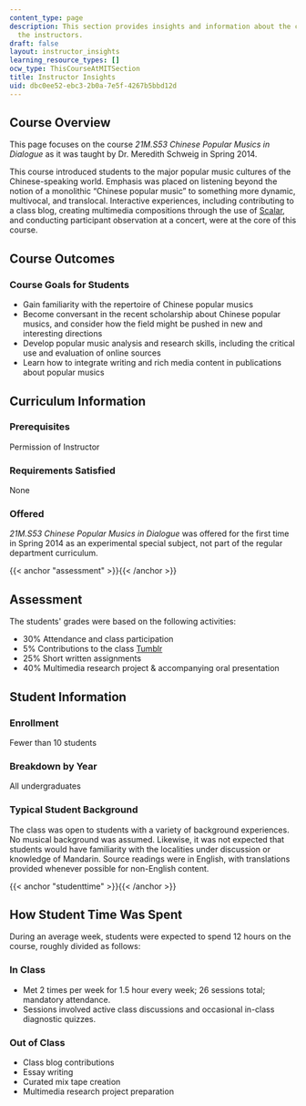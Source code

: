 ```yaml
---
content_type: page
description: This section provides insights and information about the course from
  the instructors.
draft: false
layout: instructor_insights
learning_resource_types: []
ocw_type: ThisCourseAtMITSection
title: Instructor Insights
uid: dbc0ee52-ebc3-2b0a-7e5f-4267b5bbd12d
---
```

## Course Overview

This page focuses on the course _21M.S53 Chinese Popular Musics in Dialogue_ as it was taught by Dr. Meredith Schweig in Spring 2014.

This course introduced students to the major popular music cultures of the Chinese-speaking world. Emphasis was placed on listening beyond the notion of a monolithic “Chinese popular music” to something more dynamic, multivocal, and translocal. Interactive experiences, including contributing to a class blog, creating multimedia compositions through the use of [Scalar](http://scalar.usc.edu/scalar/), and conducting participant observation at a concert, were at the core of this course.

## Course Outcomes

### Course Goals for Students

- Gain familiarity with the repertoire of Chinese popular musics
- Become conversant in the recent scholarship about Chinese popular musics, and consider how the field might be pushed in new and interesting directions
- Develop popular music analysis and research skills, including the critical use and evaluation of online sources
- Learn how to integrate writing and rich media content in publications about popular musics

## Curriculum Information

### Prerequisites

Permission of Instructor

### Requirements Satisfied

None

### Offered

_21M.S53 Chinese Popular Musics in Dialogue_ was offered for the first time in Spring 2014 as an experimental special subject, not part of the regular department curriculum.

{{< anchor "assessment" >}}{{< /anchor >}}

## Assessment

The students' grades were based on the following activities:

- 30% Attendance and class participation
- 5% Contributions to the class [Tumblr](https://www.tumblr.com/)
- 25% Short written assignments
- 40% Multimedia research project & accompanying oral presentation

## Student Information

### Enrollment

Fewer than 10 students

### Breakdown by Year

All undergraduates

### Typical Student Background

The class was open to students with a variety of background experiences. No musical background was assumed. Likewise, it was not expected that students would have familiarity with the localities under discussion or knowledge of Mandarin. Source readings were in English, with translations provided whenever possible for non-English content. 

{{< anchor "studenttime" >}}{{< /anchor >}}

## How Student Time Was Spent

During an average week, students were expected to spend 12 hours on the course, roughly divided as follows:

### In Class

- Met 2 times per week for 1.5 hour every week; 26 sessions total; mandatory attendance.
- Sessions involved active class discussions and occasional in-class diagnostic quizzes.

### Out of Class

- Class blog contributions
- Essay writing
- Curated mix tape creation
- Multimedia research project preparation